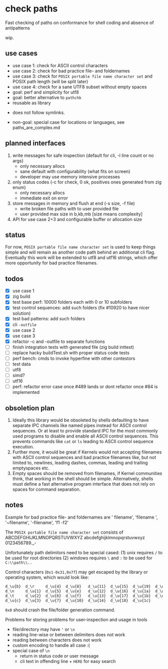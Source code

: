 # check paths
Fast checking of paths on conformance for shell coding and absence of antipatterns

wip.

## use cases
- use case 1: check for ASCII control characters
- use case 2: check for bad practice file- and foldernames
- use case 3: check for `POSIX portable file name character set` and
  POSIX path length (will be split later)
- use case 4: check for a sane UTF8 subset without empty spaces
- goal: perf and simplicity for utf8
- goal: better alternative to `pathchk`
- reusable as library
* does not follow symlinks.
- non-goal: special case for locations or languages, see paths_are_complex.md

## planned interfaces
1. write messages for safe inspection (default for cli, -l line count or no args)
   * only necessary allocs
   * sane default with configurability (what fits on screen)
   * developer may use memory intensive processes
2. only status codes (-c for check, 0 ok, positives ones generated from zig enum)
   * only necessary allocs
   * immediate exit on error
3. store messages in memory and flush at end (-s size, -f file)
   * write broken file paths with to user provided file
   * user provided max size in b,kb,mb [size means complexity]
4. API for use case 2+3 and configurable buffer or allocation size

## status
For now, `POSIX portable file name character set` is used to keep things simple
and will remain as another code path behind an additional cli flag.
Eventually this work will be extended to utf8 and utf16 strings, which offer more
opportunity for bad practice filenames.

## todos
- [x] use case 1
- [x] zig build
- [x] test base perf: 10000 folders each with 0 or 10 subfolders
- [x] test control sequences: add such folders (fix #10920 to have nicer solution)
- [x] test bad patterns: add such folders
- [x] cli `-outfile`
- [x] use case 2
- [x] use case 3
- [x] refactor -c and -outfile to separate functions
- [ ] finish integration tests with generated file (zig build inttest)
- [ ] replace hacky buildTest.sh with proper status code tests
- [ ] perf bench: cmds to invoke hyperfine with other contestors
- [ ] test data
- [ ] utf8
- [ ] simd?
- [ ] utf16
- [ ] perf: refactor error case once #489 lands or dont refactor once #84 is implemented

## obsoletion plan
1. Ideally this library would be obsoleted by shells defaulting to
have separate IPC channels like named pipes instead for ASCII control sequences.
Or at least to provide standard IPC for the most commonly used programs
to disable and enable all ASCII control sequences.
This prevents commands like `cat` or `ls` leading to ASCII control
sequence execution.
2. Further more, it would be great if Kernels would not accepting filenames
with ASCII control sequences and bad practice filenames like, but not limited to,
newlines, leading dashes, commas, leading and trailing emptyspaces etc.
3. Empty spaces should be removed from filenames, if Kernel communities think,
that working in the shell should be simple.
Alternatively, shells must define a fast alternative program interface that does
not rely on spaces for command separation.


## notes
Example for bad practice file- and foldernames are
  ' filename', 'filename ', '~filename', '-filename', 'f1 -f2'

The `POSIX portable file name character set` consists of
  ABCDEFGHIJKLMNOPQRSTUVWXYZ
  abcdefghijklmnopqrstuvwxyz
  0123456789._-

Unfortunately path delimitors need to be special cased:
(1) unix requires `/` to be used for root directories
(2) windows requires `\` and `:` to be used for `C:\\path\\..`

Control characters (`0x1-0x31,0x7f`) may get escaped by the library or
operating system, which would look like:
```txt
d_\u{b}  d_\r     d_\u{4}  d_\u{8}   d_\u{11}  d_\u{15}  d_\u{19}  d_\u{1d}
d_\n     d_\u{1}  d_\u{5}  d_\u{e}   d_\u{12}  d_\u{16}  d_\u{1a}  d_\u{1e}
d_\t     d_\u{2}  d_\u{6}  d_\u{f}   d_\u{13}  d_\u{17}  d_\u{1b}  d_\u{7f}
d_\u{c}  d_\u{3}  d_\u{7}  d_\u{10}  d_\u{14}  d_\u{18}  d_\u{1c}
```
`0x0` should crash the file/folder generation command.

Problems for storing problems for user-inspection and usage in tools
* file/directory may have `'` or `\n`
* reading line-wise or between delimiters does not work
* reading between characters does not work
* custom encoding to handle all case :(
* special case of `\n`
  - return in status code or user message
  - cli text in offending line + `HERE` for easy search
